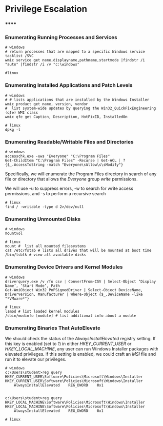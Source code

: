 # Privilege Escalation

###

### ****

### **Enumerating Running Processes and Services**

```
# windows
# return processes that are mapped to a specific Windows service
tasklist /SVC
wmic service get name,displayname,pathname,startmode |findstr /i "auto" |findstr /i /v "c:\windows"

#linux

```

### **Enumerating Installed Applications and Patch Levels**

```
# windows
# # lists applications that are installed by the Windows Installer
wmic product get name, version, vendor 
#  list system-wide updates by querying the Win32_QuickFixEngineering (qfe) WMI class
wmic qfe get Caption, Description, HotFixID, InstalledOn

# linux
dpkg -l
```

### **Enumerating Readable/Writable Files and Directories**

```
# windows
accesschk.exe -uws "Everyone" "C:\Program Files"
Get-ChildItem "C:\Program Files" -Recurse | Get-ACL | ?{$_.AccessToString -match "Everyone\sAllow\s\sModify"}
```

Specifically, we will enumerate the Program Files directory in search of any file or directory that allows the _Everyone_ group _write_ permissions.

We will use -u to suppress errors, -w to search for write access permissions, and -s to perform a recursive search

```
# linux
find / -writable -type d 2>/dev/null
```

### **Enumerating Unmounted Disks**

```
# windows
mountvol

# linux
mount #  list all mounted filesystems
cat /etc/fstab # lists all drives that will be mounted at boot time
/bin/lsblk # view all available disks
```

### **Enumerating Device Drivers and Kernel Modules**

```
# windows
driverquery.exe /v /fo csv | ConvertFrom-CSV | Select-Object ‘Display Name’, ‘Start Mode’, Path
Get-WmiObject Win32_PnPSignedDriver | Select-Object DeviceName, DriverVersion, Manufacturer | Where-Object {$_.DeviceName -like "*VMware*"}

# linux
lsmod # list loaded kernel modules
/sbin/modinfo [module] # list additional info about a module
```

### **Enumerating Binaries That AutoElevate**

We should check the status of the _AlwaysInstallElevated_ registry setting. If this key is enabled (set to _1_) in either _HKEY\_CURRENT\_USER_ or _HKEY\_LOCAL\_MACHINE_, any user can run Windows Installer packages with elevated privileges. If this setting is enabled, we could craft an _MSI_ file and run it to elevate our privileges.

```
# windows
c:\Users\student>reg query HKEY_CURRENT_USER\Software\Policies\Microsoft\Windows\Installer
HKEY_CURRENT_USER\Software\Policies\Microsoft\Windows\Installer
    AlwaysInstallElevated    REG_DWORD    0x1


c:\Users\student>reg query HKEY_LOCAL_MACHINE\Software\Policies\Microsoft\Windows\Installer
HKEY_LOCAL_MACHINE\Software\Policies\Microsoft\Windows\Installer
    AlwaysInstallElevated    REG_DWORD    0x1
    
# linux

```









